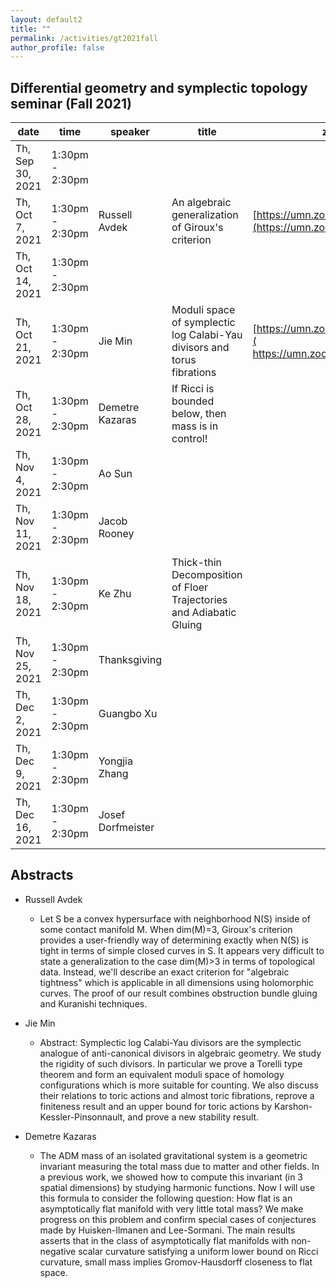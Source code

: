 ```yaml
---
layout: default2
title: ""
permalink: /activities/gt2021fall
author_profile: false
---
```


## Differential geometry and symplectic topology seminar (Fall 2021)

| date | time | speaker | title | zoom link 
| -- | -- | ---- | -------- | ----- 
| Th, Sep 30, 2021 | 1:30pm - 2:30pm |  |  |  
| Th, Oct 7, 2021 | 1:30pm - 2:30pm | Russell Avdek |An algebraic generalization of Giroux's criterion| [https://umn.zoom.us/j/98547599523](https://umn.zoom.us/j/98547599523)
| Th, Oct 14, 2021 | 1:30pm - 2:30pm |  |  |  | 
| Th, Oct 21, 2021 | 1:30pm - 2:30pm |Jie Min |Moduli space of symplectic log Calabi-Yau divisors and torus fibrations|  [https://umn.zoom.us/j/98340833451]( https://umn.zoom.us/j/98340833451)
| Th, Oct 28, 2021 | 1:30pm - 2:30pm | Demetre Kazaras | If Ricci is bounded below, then mass is in control! |  
| Th, Nov 4, 2021 | 1:30pm - 2:30pm | Ao Sun |  |  
| Th, Nov 11, 2021 | 1:30pm - 2:30pm |Jacob Rooney  |  |  
| Th, Nov 18, 2021 | 1:30pm - 2:30pm | Ke Zhu | Thick-thin Decomposition of Floer Trajectories and Adiabatic Gluing |  
| Th, Nov 25, 2021 | 1:30pm - 2:30pm | Thanksgiving  |  |  
| Th, Dec 2, 2021 | 1:30pm - 2:30pm | Guangbo Xu |  |  
| Th, Dec 9, 2021 | 1:30pm - 2:30pm | Yongjia Zhang |  |  
| Th, Dec 16, 2021 | 1:30pm - 2:30pm | Josef Dorfmeister |  |  

## Abstracts
* Russell Avdek
  * Let S be a convex hypersurface with neighborhood N(S) inside of some contact manifold M. When dim(M)=3, Giroux's criterion provides a user-friendly way of determining exactly when N(S) is tight in terms of simple closed curves in S. It appears very difficult to state a generalization to the case dim(M)>3 in terms of topological data. Instead, we'll describe an exact criterion for "algebraic tightness" which is applicable in all dimensions using holomorphic curves. The proof of our result combines obstruction bundle gluing and Kuranishi techniques.

* Jie Min
  * Abstract: Symplectic log Calabi-Yau divisors are the symplectic analogue of anti-canonical divisors in algebraic geometry. We study the rigidity of such divisors. In particular we prove a Torelli type theorem and form an equivalent moduli space of homology configurations which is more suitable for counting. We also discuss their relations to toric actions and almost toric fibrations, reprove a finiteness result and an upper bound for toric actions by Karshon-Kessler-Pinsonnault, and prove a new stability result.
  
* Demetre Kazaras
  * The ADM mass of an isolated gravitational system is a geometric invariant measuring the total mass due to matter and other fields. In a previous work, we showed how to compute this invariant (in 3 spatial dimensions) by studying harmonic functions. Now I will use this formula to consider the following question: How flat is an asymptotically flat manifold with very little total mass? We make progress on this problem and confirm special cases of conjectures made by Huisken-Ilmanen and Lee-Sormani. The main results asserts that in the class of asymptotically flat manifolds with non-negative scalar curvature satisfying a uniform lower bound on Ricci curvature, small mass implies Gromov-Hausdorff closeness to flat space.
